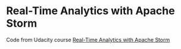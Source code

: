 # Real-Time Analytics with Apache Storm

Code from Udacity course [Real-Time Analytics with Apache Storm](https://www.udacity.com/course/ud381)
